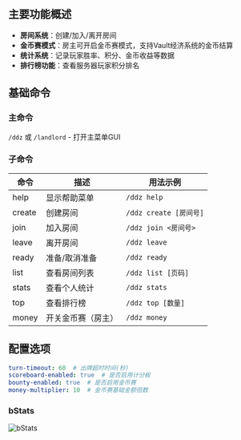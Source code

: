 ## 主要功能概述
- **房间系统**：创建/加入/离开房间
- **金币赛模式**：房主可开启金币赛模式，支持Vault经济系统的金币结算
- **统计系统**：记录玩家胜率、积分、金币收益等数据
- **排行榜功能**：查看服务器玩家积分排名

## 基础命令

### 主命令
`/ddz` 或 `/landlord` - 打开主菜单GUI

### 子命令
| 命令 | 描述 | 用法示例 |
|------|------|----------|
| help | 显示帮助菜单 | `/ddz help` |
| create | 创建房间 | `/ddz create [房间号]` |
| join | 加入房间 | `/ddz join <房间号>` |
| leave | 离开房间 | `/ddz leave` |
| ready | 准备/取消准备 | `/ddz ready` |
| list | 查看房间列表 | `/ddz list [页码]` |
| stats | 查看个人统计 | `/ddz stats` |
| top | 查看排行榜 | `/ddz top [数量]` |
| money | 开关金币赛（房主） | `/ddz money` |

## 配置选项
```yaml
turn-timeout: 60  # 出牌超时时间(秒)
scoreboard-enabled: true  # 是否启用计分板
bounty-enabled: true  # 是否启用金币赛
money-multiplier: 10  # 金币赛基础金额倍数
```

### bStats
![bStats](https://bstats.org/signatures/bukkit/Landlord-Kurt.svg)
